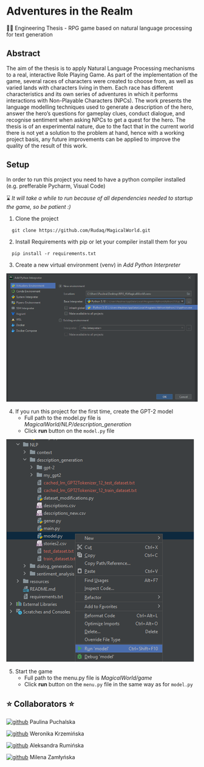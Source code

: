 
# Adventures in the Realm

:fairy_woman: Engineering Thesis - RPG game based on natural language processing for text generation



## Abstract 
The aim of the thesis is to apply Natural Language Processing mechanisms to a real, interactive Role
Playing Game. As part of the implementation of the game, several races of characters were created to
choose from, as well as varied lands with characters living in them. Each race has different characteristics
and its own series of adventures in which it performs interactions with Non-Playable Characters (NPCs).
The work presents the language modelling techniques used to generate a description of the hero, answer
the hero’s questions for gameplay clues, conduct dialogue, and recognise sentiment when asking NPCs
to get a quest for the hero. The thesis is of an experimental nature, due to the fact that in the current
world there is not yet a solution to the problem at hand, hence with a working project basis, any future
improvements can be applied to improve the quality of the result of this work.



## Setup
In order to run this project you need to have a python compiler installed (e.g. prefferable Pycharm, Visual Code)

:hourglass: *It will take a while to run because of all dependencies needed to startup the game, so be patient :)*


1. Clone the project

```
  git clone https://github.com/Rudaq/MagicalWorld.git
```

2. Install Requirements with pip or let your compiler install them for you

```
  pip install -r requirements.txt
```

3. Create a new virtual environment (venv) in *Add Python Interpreter*

![Alt text](resources/readme/interpreter.png?raw=true "Python Intepreter")

4. If you run this project for the first time, create the GPT-2 model
    - Full path to the model.py file is *MagicalWorld/NLP/description_generation*
    - Click **run** button on the `model.py` file
  
![Alt text](resources/readme/model.png?raw=true "Run model.py")

5. Start the game 
    - Full path to the menu.py file is *MagicalWorld/game* 
    - Click **run** button on the `menu.py` file in the same way as for `model.py`


## :star: Collaborators :star:
[<img src='https://cdn.jsdelivr.net/npm/simple-icons@3.0.1/icons/github.svg' alt='github' height='40'>](https://github.com/Rudaq) Paulina Puchalska

[<img src='https://cdn.jsdelivr.net/npm/simple-icons@3.0.1/icons/github.svg' alt='github' height='40'>](https://github.com/KrzeminskaWeronika) Weronika Krzemińska

[<img src='https://cdn.jsdelivr.net/npm/simple-icons@3.0.1/icons/github.svg' alt='github' height='40'>](https://github.com/AleksandraRuminska)  Aleksandra Rumińska

[<img src='https://cdn.jsdelivr.net/npm/simple-icons@3.0.1/icons/github.svg' alt='github' height='40'>](https://github.com/milenzaml)  Milena Zamłyńska

